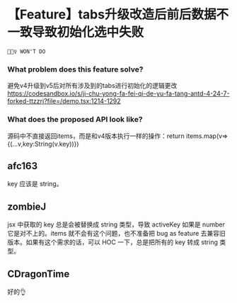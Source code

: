 # 【Feature】tabs升级改造后前后数据不一致导致初始化选中失败

`🙅🏻‍♀️ WON'T DO`

### What problem does this feature solve?

避免v4升级到v5后对所有涉及到的tabs进行初始化的逻辑更改
https://codesandbox.io/s/ji-chu-yong-fa-fei-qi-de-yu-fa-tang-antd-4-24-7-forked-ttzzrj?file=/demo.tsx:1214-1292

### What does the proposed API look like?

源码中不直接返回items，而是和v4版本执行一样的操作：return items.map(v=>{(...v,key:String(v.key))})

<!-- generated by ant-design-issue-helper. DO NOT REMOVE -->

## afc163

key 应该是 string。

## zombieJ

jsx 中获取的 key 总是会被替换成 string 类型，导致 activeKey 如果是 number 它是对不上的。items 就不会有这个问题，也不准备把 bug as feature 去兼容旧版本。如果有这个需求的话，可以 HOC 一下，总是把所有的 key 转成 string 类型。

## CDragonTime

好的👌
